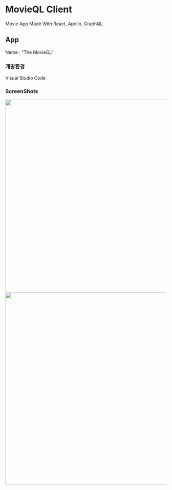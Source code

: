 # MovieQL Client
Movie App Made With React, Apollo, GraphQL<br/>

## App
Name : "The MovieQL"<br/>

### 개발환경
Visual Studio Code

### ScreenShots
<img width="600" src="https://user-images.githubusercontent.com/50590192/71802712-ed75a700-30a1-11ea-95eb-b620a7651e90.png">
<img width="600" src="https://user-images.githubusercontent.com/50590192/71802732-01b9a400-30a2-11ea-8e87-7f8762b98f6d.png">
